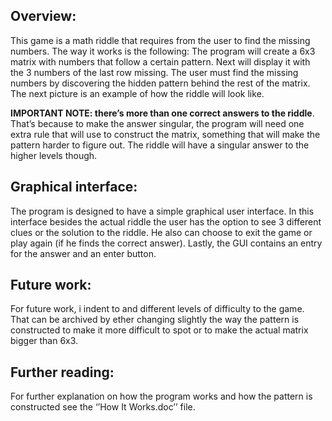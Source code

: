 ## Overview: 

This game is a math riddle that requires from the user to find the missing numbers. The 
way it works is the following: The program will create a 6x3 matrix with numbers that follow 
a certain pattern. Next will display it with the 3 numbers of the last row missing. The user 
must find the missing numbers by discovering the hidden pattern behind the rest of the 
matrix. The next picture is an example of how the riddle will look like.


**IMPORTANT NOTE: there’s more than one correct answers to the riddle**. That’s because to 
make the answer singular, the program will need one extra rule that will use to construct the 
matrix, something that will make the pattern harder to figure out. The riddle will have a 
singular answer to the higher levels though.


## Graphical interface:
  The program is designed to have a simple graphical user interface. In this interface besides 
the actual riddle the user has the option to see 3 different clues or the solution to the riddle. 
He also can choose to exit the game or play again (if he finds the correct answer). Lastly, the 
GUI contains an entry for the answer and an enter button. 
 
 
 ## Future work:
  For future work, i indent to and different levels of difficulty to the game. That can be 
archived by ether changing slightly the way the pattern is constructed to make it more 
difficult to spot or to make the actual matrix bigger than 6x3.
    
    
 ## Further reading:
  For further explanation on how the program works and how the pattern is constructed see 
the ‘’How It Works.doc’’ file.

